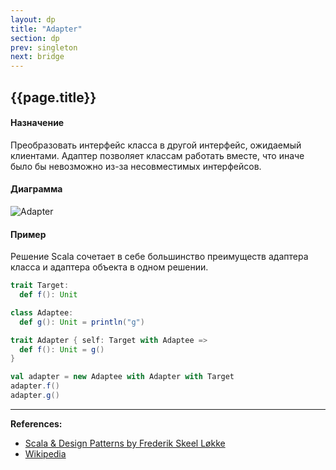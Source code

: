 ```yaml
---
layout: dp
title: "Adapter"
section: dp
prev: singleton
next: bridge
---
```


## {{page.title}}

#### Назначение

Преобразовать интерфейс класса в другой интерфейс, ожидаемый клиентами. 
Адаптер позволяет классам работать вместе, что иначе было бы невозможно из-за несовместимых интерфейсов.

#### Диаграмма

![Adapter](https://ru.wikipedia.org/wiki/%D0%A4%D0%B0%D0%B9%D0%BB:Adapter_pattern.svg)

#### Пример

Решение Scala сочетает в себе большинство преимуществ адаптера класса и адаптера объекта в одном решении.

```scala mdoc:silent
trait Target:
  def f(): Unit

class Adaptee:
  def g(): Unit = println("g")

trait Adapter { self: Target with Adaptee =>
  def f(): Unit = g()
}
```

```scala mdoc
val adapter = new Adaptee with Adapter with Target
adapter.f()
adapter.g()
```


---

**References:**
- [Scala & Design Patterns by Frederik Skeel Løkke](https://www.scala-lang.org/old/sites/default/files/FrederikThesis.pdf)
- [Wikipedia](https://ru.wikipedia.org/wiki/%D0%90%D0%B4%D0%B0%D0%BF%D1%82%D0%B5%D1%80_(%D1%88%D0%B0%D0%B1%D0%BB%D0%BE%D0%BD_%D0%BF%D1%80%D0%BE%D0%B5%D0%BA%D1%82%D0%B8%D1%80%D0%BE%D0%B2%D0%B0%D0%BD%D0%B8%D1%8F))
